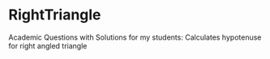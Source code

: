 # RightTriangle
Academic Questions with Solutions for my students: Calculates hypotenuse for right angled triangle
